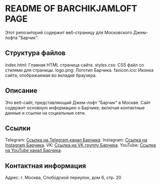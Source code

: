 # README OF BARCHIKJAMLOFT PAGE

Этот репозиторий содержит веб-страницу для Московского Джем-лофта "Барчик".

## Структура файлов

index.html: Главная HTML страница сайта.
styles.css: CSS файл со стилями для страницы.
logo.png: Логотип Барчика.
favicon.ico: Иконка сайта, отображаемая во вкладке браузера.

## Описание

Это веб-сайт, представляющий Джем-лофт "Барчик" в Москве. Сайт содержит основную информацию о Барчике, включая контактные данные и ссылки на социальные сети.

## Ссылки

Telegram: [Ссылка на Telegram канал Барчика](https://t.me/barchikjamloft).
Instagram: [Ссылка на Instagram Барчика](https://instagram.com/barchikjamloft?igshid=YmMyMTA2M2Y=).
VK: [Ссылка на VK группу Барчика](https://vk.com/barchikloft).
YouTube: [Ссылка на YouTube канал Барчика](https://www.youtube.com/@barchikbarchik).

## Контактная информация

Адрес: г. Москва, Слободской переулок, дом 6, стр. 20
